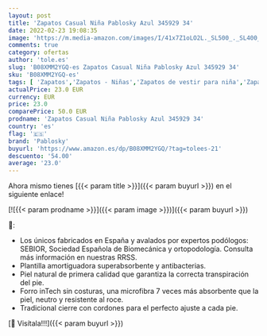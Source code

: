 ```yaml
---
layout: post
title: 'Zapatos Casual Niña Pablosky Azul 345929 34'
date: 2022-02-23 19:08:35
image: 'https://m.media-amazon.com/images/I/41x7Z1oLO2L._SL500_._SL400_.jpg'
comments: true
category: ofertas
author: 'tole.es'
slug: 'B08XMM2YGQ-es Zapatos Casual Niña Pablosky Azul 345929 34'
sku: 'B08XMM2YGQ-es'
tags: [ 'Zapatos','Zapatos - Niñas','Zapatos de vestir para niña','Zapatos y complementos','pablosky','zapatos', ]
actualPrice: 23.0 EUR
currency: EUR
price: 23.0
comparePrice: 50.0 EUR
prodname: 'Zapatos Casual Niña Pablosky Azul 345929 34'
country: 'es'
flag: '🇪🇸'
brand: 'Pablosky'
buyurl: 'https://www.amazon.es/dp/B08XMM2YGQ/?tag=tolees-21'
descuento: '54.00'
average: '23.0'
---
```


Ahora mismo tienes [{{< param title >}}]({{< param buyurl >}}) en el siguiente enlace!

[![{{< param prodname >}}]({{< param image >}})]({{< param buyurl >}})

🔎:

- Los únicos fabricados en España y avalados por expertos podólogos: SEBIOR, Sociedad Española de Biomecánica y ortopodología. Consulta más información en nuestras RRSS.
- Plantilla amortiguadora superabsorbente y antibacterias.
- Piel natural de primera calidad que garantiza la correcta transpiración del pie.
- Forro inTech sin costuras, una microfibra 7 veces más absorbente que la piel, neutro y resistente al roce.
- Tradicional cierre con cordones para el perfecto ajuste a cada pie.

[🛒 Visítala!!!]({{< param buyurl >}})
